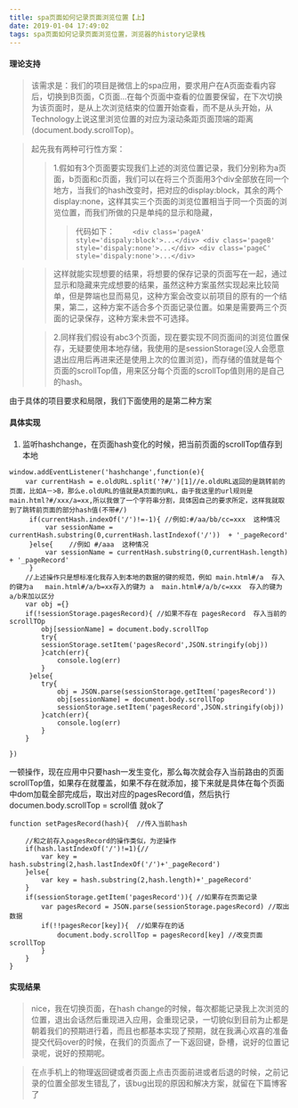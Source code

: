 ```yaml
---
title: spa页面如何记录页面浏览位置【上】
date: 2019-01-04 17:49:02
tags: spa页面如何记录页面浏览位置，浏览器的history记录栈
---
```


#### **理论支持**
   >该需求是：我们的项目是微信上的spa应用，要求用户在A页面查看内容后，切换到B页面，C页面...在每个页面中查看的位置要保留，在下次切换为该页面时，是从上次浏览结束的位置开始查看，而不是从头开始，从Technology上说这里浏览位置的对应为滚动条距页面顶端的距离(document.body.scrollTop)。

   >起先我有两种可行性方案：
  >>1.假如有3个页面要实现我们上述的浏览位置记录，我们分别称为a页面，b页面和c页面，我们可以在将三个页面用3个div全部放在同一个地方，当我们的hash改变时，把对应的display:block，其余的两个display:none，这样其实三个页面的浏览位置相当于同一个页面的浏览位置，而我们所做的只是单纯的显示和隐藏，
  >>> 代码如下：
  `		<div class='pageA' style='dispaly:block'>...</div>
		<div class='pageB' style='dispaly:none'>...</div>
		<div class='pageC' style='dispaly:none'>...</div>
`

>>这样就能实现想要的结果，将想要的保存记录的页面写在一起，通过显示和隐藏来完成想要的结果，虽然这种方案虽然实现起来比较简单，但是弊端也显而易见，这种方案会改变以前项目的原有的一个结果，第二，这种方案不适合多个页面记录位置。如果是需要两三个页面的记录保存，这种方案未尝不可选择。
>
>>2.同样我们假设有abc3个页面，现在要实现不同页面间的浏览位置保存，无疑要使用本地存储，我使用的是sessionStorage(没人会愿意退出应用后再进来还是使用上次的位置浏览)，而存储的值就是每个页面的scrollTop值，用来区分每个页面的scrollTop值则用的是自己的hash。



由于具体的项目要求和局限，我们下面使用的是第二种方案

#### **具体实现**
 1.  监听hashchange，在页面hash变化的时候，把当前页面的scrollTop值存到本地


```
window.addEventListener('hashchange',function(e){
	var currentHash = e.oldURL.split('?#/')[1]//e.oldURL返回的是跳转前的页面，比如A－>B，那么e.oldURL的值就是A页面的URL，由于我这里的url规则是 main.html?#/xxx/a=xx,所以我做了一个字符串分割，具体因自己的要求所定，这样我就取到了跳转前页面的部分hash值(不带#/)
	 if(currentHash.indexOf('/')!=-1){ //例如:#/aa/bb/cc=xxx  这种情况
		 var sessionName = currentHash.substring(0,currentHash.lastIndexof('/'))  + '_pageRecord'
	 }else{    //例如 #/aaa  这种情况
		 var sessionName = currentHash.substring(0,currentHash.length)  + '_pageRecord'
	 }
	//上述操作只是想标准化我存入到本地的数据的键的规范，例如 main.html#/a  存入的键为a   main.html#/a/b=xx存入的键为 a  main.html#/a/b/c=xxx  存入的键为a/b来加以区分
	var obj ={}
	if(!sessionStorage.pagesRecord){ //如果不存在 pagesRecord  存入当前的scrollTOp
		obj[sessionName] = document.body.scrollTop
		try{
		sessionStorage.setItem('pagesRecord',JSON.stringify(obj))
		}catch(err){
			console.log(err)
		}
	 }else{
		try{
			obj = JSON.parse(sessionStorage.getItem('pagesRecord'))
			obj[sessionName] = document.body.scrollTop
			sessionStorage.setItem('pagesRecord',JSON.stringify(obj))
		}catch(err){
			console.log(err)
		}
	}

})
```
一顿操作，现在应用中只要hash一发生变化，那么每次就会存入当前路由的页面scrollTop值，如果存在就覆盖，如果不存在就添加，接下来就是具体在每个页面中dom加载全部完成后，取出对应的pagesRecord值，然后执行documen.body.scrollTop = scroll值  就ok了

```
function setPagesRecord(hash){  //传入当前hash

	//和之前存入pagesRecord的操作类似，为逆操作
	if(hash.lastIndexOf('/')!=1){//
		var key = hash.substring(2,hash.lastIndexOf('/')+'_pageRecord')
	}else{
		var key = hash.substring(2,hash.length)+'_pageRecord'
	}
	if(sessionStorage.getItem('pagesRecord')){ //如果存在页面记录
		var pagesRecord = JSON.parse(sessionStorage.pagesRecord) //取出数据
		if(!!pagesRecor[key]){  //如果存在的话
			document.body.scrollTop = pagesRecord[key] //改变页面scrollTop
		}
	}
}
```

#### **实现结果**
>nice，我在切换页面，在hash change的时候，每次都能记录我上次浏览的位置，退出会话然后重现进入应用，会重现记录，一切貌似到目前为止都是朝着我们的预期进行着，而且也都基本实现了预期，就在我满心欢喜的准备提交代码over的时候，在我们的页面点了一下返回键，卧槽，说好的位置记录呢，说好的预期呢。

   > 在点手机上的物理返回键或者页面上点击页面前进或者后退的时候，之前记录的位置全部发生错乱了，该bug出现的原因和解决方案，就留在下篇博客了

